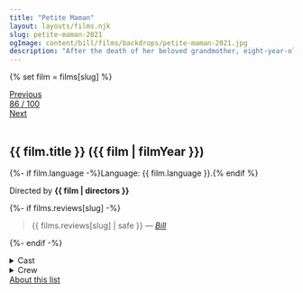```yaml
---
title: "Petite Maman"
layout: layouts/films.njk
slug: petite-maman-2021
ogImage: content/bill/films/backdrops/petite-maman-2021.jpg
description: "After the death of her beloved grandmother, eight-year-old Nelly meets a strangely familiar girl her own age in the woods. Instantly forming a connection with this mysterious new friend, Nelly embarks on a fantastical journey of discovery which helps her come to terms with this newfound loss."
---
```


{% set film = films[slug] %}

<nav class="films">
  <div class="prev">
    <a href="../nomadland-2021"><i class="fa-solid fa-chevron-left fa-xs"></i> Previous</a>
  </div>
  <div>
    <a class="simple" href="../">86 / 100</a>
  </div>
  <div class="next">
    <a href="../sweetheart-2021">Next <i class="fa-solid fa-chevron-right fa-xs"></i></a>
  </div>
</nav>

<article class="film slug-petite-maman-2021">
  <div class="backdrop-and-poster">
    <img class="poster" src="../films/posters/{{ slug }}.jpg" alt="">
    <img class="backdrop" src="../films/backdrops/{{ slug }}.jpg" alt="">
  </div>

  <h1>{{ film.title }} ({{ film | filmYear }})</h1>

  <p>
    {%- if film.language -%}Language: {{ film.language }}.{% endif %}
    
  </p>

  <p class="director">
    Directed by <strong>{{ film | directors }}</strong>
  </p>

  {%- if films.reviews[slug] -%}
    <blockquote> 
      {{ films.reviews[slug] | safe }} <em>—&nbsp;<a href="/bill">Bill</a></em>
    </blockquote> 
  {%- endif -%}

  <details>
    <summary>
      Cast
    </summary>
    <ul>
      {%- for cast in film.credits.cast -%}
        <li>
          {{ cast.name }} as <em>{{ cast.character }}</em>
        </li>
      {%- endfor -%}
    </ul>
  </details>

  <details>
    <summary>
      Crew
    </summary>
    <ul>
      {%- for crew in film.credits.crew -%}
        <li>
          {{ crew.name }} &mdash; <em>{{ crew.job }}</em>
        </li>
      {%- endfor -%}
    </ul>
  </details>

</article>
<footer>
  <a href="../about">About this list</a>
</footer>
